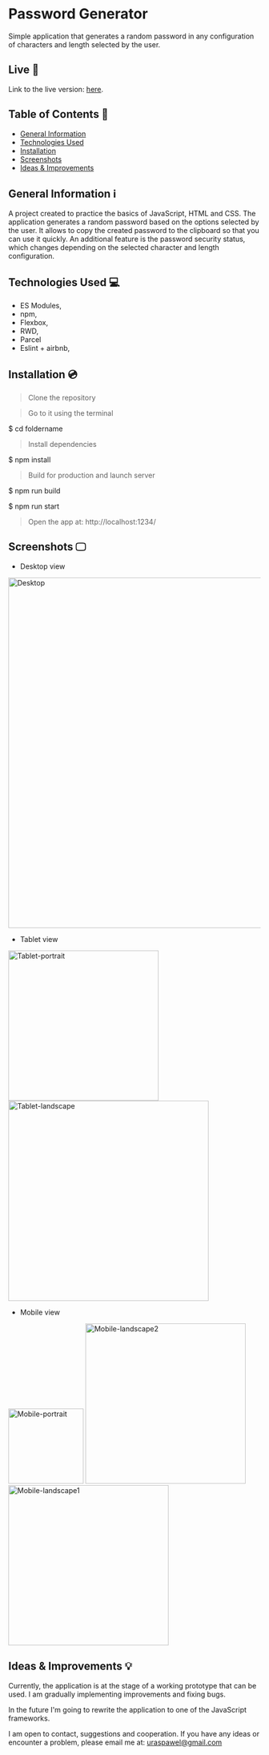 # Password Generator

Simple application that generates a random password in any configuration of characters and length selected by the user.

## Live 🔴

Link to the live version: [here](https://urasinskipawel-password-generator.netlify.app/).

## Table of Contents 📃

- [General Information](#general-information)
- [Technologies Used](#technologies-used)
- [Installation](#installation)
- [Screenshots](#screenshots)
- [Ideas & Improvements](#ideas-improvements)

## General Information <a name="general-information"/> ℹ️

A project created to practice the basics of JavaScript, HTML and CSS. The application generates a random password based on the options selected by the user. It allows to copy the created password to the clipboard so that you can use it quickly. An additional feature is the password security status, which changes depending on the selected character and length configuration.

## Technologies Used <a name="technologies-used"/> 💻

- ES Modules,
- npm,
- Flexbox,
- RWD,
- Parcel
- Eslint + airbnb,

## Installation <a name="installation"/> 💿

> Clone the repository

> Go to it using the terminal

$ cd foldername

> Install dependencies

$ npm install

> Build for production and launch server

$ npm run build

$ npm run start

> Open the app at: http://localhost:1234/

## Screenshots <a name="screenshots"/> 🖵

- Desktop view

<a href="https://ibb.co/g38KkJB"><img src="https://i.ibb.co/7XDmsK6/Desktop.png" alt="Desktop" width = "700px"/></a>

- Tablet view

<a href="https://ibb.co/tPPk3RH"><img src="https://i.ibb.co/4gg9JkF/Tablet-portrait.png" alt="Tablet-portrait" width ="300px"/></a>
<a href="https://ibb.co/BL9PfZK"><img src="https://i.ibb.co/tB9hHsP/Tablet-landscape.png" alt="Tablet-landscape" width ="400px"></a>

- Mobile view

<a href="https://ibb.co/txnCGdr"><img src="https://i.ibb.co/vQfzFtn/Mobile-portrait.png" alt="Mobile-portrait" width ="150px"/></a>
<a href="https://ibb.co/85RzDHn"><img src="https://i.ibb.co/fpK8YsV/Mobile-landscape2.png" alt="Mobile-landscape2" width ="320px" /></a>
<a href="https://ibb.co/6vJDYHX"><img src="https://i.ibb.co/PTz1xcD/Mobile-landscape1.png" alt="Mobile-landscape1" width ="320px" /></a>

## Ideas & Improvements <a name="ideas-improvements"/> 💡

Currently, the application is at the stage of a working prototype that can be used.
I am gradually implementing improvements and fixing bugs.

In the future I'm going to rewrite the application to one of the JavaScript frameworks.

I am open to contact, suggestions and cooperation. If you have any ideas or encounter a problem, please email me at: uraspawel@gmail.com
